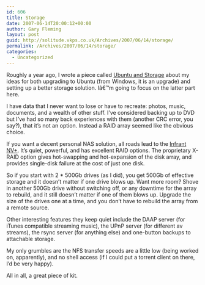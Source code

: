 ```yaml
---
id: 606
title: Storage
date: 2007-06-14T20:00:12+00:00
author: Gary Fleming
layout: post
guid: http://solitude.vkps.co.uk/Archives/2007/06/14/storage/
permalink: /Archives/2007/06/14/storage/
categories:
  - Uncategorized
---
```

Roughly a year ago, I wrote a piece called [Ubuntu and Storage](http://solitude.vkps.co.uk/Archives/2006/06/18/UbuntuAndStorage/) about my ideas for both upgrading to Ubuntu (from Windows, it is an upgrade) and setting up a better storage solution. Iâ€™m going to focus on the latter part here.

I have data that I never want to lose or have to recreate: photos, music, documents, and a wealth of other stuff. I&#8217;ve considered backing up to DVD but I&#8217;ve had so many back experiences with them (another CRC error, you say?), that it&#8217;s not an option. Instead a RAID array seemed like the obvious choice.

If you want a decent personal NAS solution, all roads lead to the [Infrant NV+](http://infrant.com/products/products_details.php?name=ReadyNAS%20NVPlus). It&#8217;s quiet, powerful, and has excellent RAID options. The proprietary X-RAID option gives hot-swapping and hot-expansion of the disk array, and provides single-disk failure at the cost of just one disk.

So if you start with 2 * 500Gb drives (as I did), you get 500Gb of effective storage and it doesn&#8217;t matter if one drive blows up. Want more room? Shove in another 500Gb drive without switching off, or any downtime for the array to rebuild, and it still doesn&#8217;t matter if one of them blows up. Upgrade the size of the drives one at a time, and you don&#8217;t have to rebuild the array from a remote source.

Other interesting features they keep quiet include the DAAP server (for iTunes compatible streaming music), the UPnP server (for different av streams), the rsync server (for anything else) and one-button backups to attachable storage.

My only grumbles are the NFS transfer speeds are a little low (being worked on, apparently), and no shell access (if I could put a torrent client on there, I&#8217;d be very happy).

All in all, a great piece of kit.